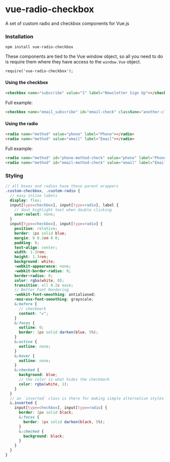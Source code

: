 # vue-radio-checkbox

A set of custom radio and checkbox components for Vue.js

### Installation

```
npm install vue-radio-checkbox
```

These components are tied to the Vue window object, so all you need to do is require them where they have access to the `window.Vue` object.

```
require('vue-radio-checkbox');
```

#### Using the checkbox

```html
<checkbox name="subscribe" value="1" label="Newsletter Sign Up"></checkbox>
```

Full example:

```html
<checkbox name="email_subscribe" id="email-check" className="another-class" value="1" label="Newsletter Sign Up" v-bind:inverted="false" v-bind:checked="false" v-bind:required="true"></checkbox>
```

#### Using the radio

```html
<radio name="method" value="phone" label="Phone"></radio>
<radio name="method" value="email" label="Email"></radio>
```

Full example:

```html
<radio name="method" id="phone-method-check" value="phone" label="Phone" v-bind:inverted="true" v-bind:checked="false" v-bind:required="true"></radio>
<radio name="method" id="email-method-check" value="email" label="Email" v-bind:inverted="true" v-bind:checked="false" v-bind:required="true"></radio>
```

### Styling

```scss
// all boxes and radios have these parent wrappers
.custom-checkbox, .custom-radio {
  // easy inline labels
  display: flex;
  input[type=checkbox], input[type=radio], label {
    // dont highlight text when double clicking
    user-select: none;
  }
  input[type=checkbox], input[type=radio] {
    position: relative;
    border: 1px solid blue;
    margin: 0 0.2em 0 0;
    padding: 0;
    text-align: center;
    width: 1.3rem;
    height: 1.3rem;
    background: white;
    -webkit-appearance: none;
    -webkit-border-radius: 0;
    border-radius: 0;
    color: rgba(white, 0);
    transition: all 0.2s ease;
    // Better Font Rendering
    -webkit-font-smoothing: antialiased;
    -moz-osx-font-smoothing: grayscale;
    &:before {
      // checkmark
      content: "✔";
    }
    &:focus {
      outline: 0;
      border: 1px solid darken(blue, 5%);
    }
    &:active {
      outline: none;
    }
    &:hover {
      outline: none;
    }
    &:checked {
      background: blue;
      // the color is what hides the checkmark
      color: rgba(white, 1);
    }
  }
  // an `inverted` class is there for making simple alternative styles
  &.inverted {
    input[type=checkbox], input[type=radio] {
      border: 1px solid black;
      &:focus {
        border: 1px solid darken(black, 5%);
      }
      &:checked {
        background: black;
      }
    }
  }
}
```

